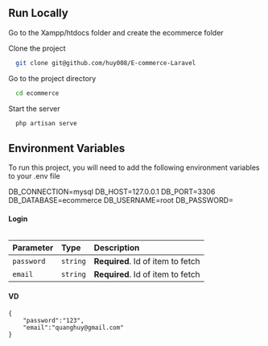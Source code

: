 
## Run Locally

Go to the Xampp/htdocs folder and create the ecommerce folder


Clone the project

```bash
  git clone git@github.com/huy008/E-commerce-Laravel
```

Go to the project directory

```bash
  cd ecommerce
```

Start the server

```bash
  php artisan serve
```

## Environment Variables

To run this project, you will need to add the following environment variables to your .env file


DB_CONNECTION=mysql
DB_HOST=127.0.0.1
DB_PORT=3306
DB_DATABASE=ecommerce
DB_USERNAME=root
DB_PASSWORD=


#### Login

```http://localhost/ecommerce/ecommerce/public/admin
```

| Parameter | Type     | Description                       |
| :-------- | :------- | :-------------------------------- |
| `password`      | `string` | **Required**. Id of item to fetch |
| `email`      | `string` | **Required**. Id of item to fetch |


#### VD
```http
{
    "password":"123",
    "email":"quanghuy@gmail.com"
}
```
